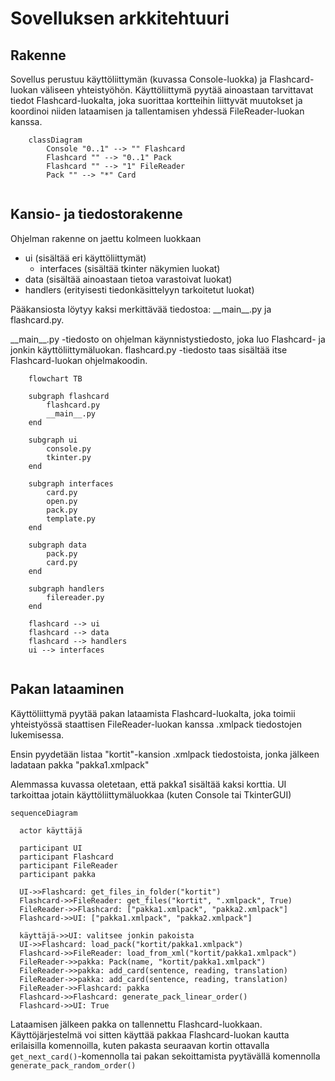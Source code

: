 # Sovelluksen arkkitehtuuri
## Rakenne
Sovellus perustuu käyttöliittymän (kuvassa Console-luokka) ja Flashcard-luokan väliseen yhteistyöhön. Käyttöliittymä pyytää ainoastaan tarvittavat tiedot Flashcard-luokalta, joka suorittaa kortteihin liittyvät muutokset ja koordinoi niiden lataamisen ja tallentamisen yhdessä FileReader-luokan kanssa.

```mermaid
    classDiagram
        Console "0..1" --> "" Flashcard
        Flashcard "" --> "0..1" Pack
        Flashcard "" --> "1" FileReader
        Pack "" --> "*" Card
        
```

## Kansio- ja tiedostorakenne
Ohjelman rakenne on jaettu kolmeen luokkaan
* ui (sisältää eri käyttöliittymät)
    * interfaces (sisältää tkinter näkymien luokat)
* data (sisältää ainoastaan tietoa varastoivat luokat)
* handlers (erityisesti tiedonkäsittelyyn tarkoitetut luokat)

Pääkansiosta löytyy kaksi merkittävää tiedostoa: \_\_main__.py ja flashcard.py. 

\_\_main__.py -tiedosto on ohjelman käynnistystiedosto, joka luo Flashcard- ja jonkin käyttöliittymäluokan. flashcard.py -tiedosto taas sisältää itse Flashcard-luokan ohjelmakoodin.

```mermaid
    flowchart TB
    
    subgraph flashcard
        flashcard.py
        __main__.py
    end

    subgraph ui
        console.py
        tkinter.py
    end

    subgraph interfaces
        card.py
        open.py
        pack.py
        template.py
    end

    subgraph data
        pack.py
        card.py
    end

    subgraph handlers
        filereader.py
    end

    flashcard --> ui
    flashcard --> data
    flashcard --> handlers
    ui --> interfaces
        
```


## Pakan lataaminen
Käyttöliittymä pyytää pakan lataamista Flashcard-luokalta, joka toimii yhteistyössä staattisen FileReader-luokan kanssa .xmlpack tiedostojen lukemisessa.

Ensin pyydetään listaa "kortit"-kansion .xmlpack tiedostoista, jonka jälkeen ladataan pakka "pakka1.xmlpack"

Alemmassa kuvassa oletetaan, että pakka1 sisältää kaksi korttia. UI tarkoittaa jotain käyttöliittymäluokkaa (kuten Console tai TkinterGUI)

```mermaid
sequenceDiagram

  actor käyttäjä

  participant UI
  participant Flashcard
  participant FileReader
  participant pakka

  UI->>Flashcard: get_files_in_folder("kortit")
  Flashcard->>FileReader: get_files("kortit", ".xmlpack", True)
  FileReader->>Flashcard: ["pakka1.xmlpack", "pakka2.xmlpack"]
  Flashcard->>UI: ["pakka1.xmlpack", "pakka2.xmlpack"]

  käyttäjä->>UI: valitsee jonkin pakoista
  UI->>Flashcard: load_pack("kortit/pakka1.xmlpack")
  Flashcard->>FileReader: load_from_xml("kortit/pakka1.xmlpack")
  FileReader->>pakka: Pack(name, "kortit/pakka1.xmlpack")
  FileReader->>pakka: add_card(sentence, reading, translation)
  FileReader->>pakka: add_card(sentence, reading, translation)
  FileReader->>Flashcard: pakka
  Flashcard->>Flashcard: generate_pack_linear_order()
  Flashcard->>UI: True
```

Lataamisen jälkeen pakka on tallennettu Flashcard-luokkaan. Käyttöjärjestelmä voi sitten käyttää pakkaa Flashcard-luokan kautta erilaisilla komennoilla, kuten pakasta seuraavan kortin ottavalla ```get_next_card()```-komennolla tai pakan sekoittamista pyytävällä komennolla ```generate_pack_random_order()```
